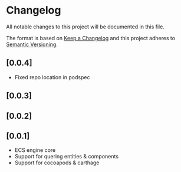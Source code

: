 # Changelog
All notable changes to this project will be documented in this file.

The format is based on [Keep a Changelog](http://keepachangelog.com/en/1.0.0/)
and this project adheres to [Semantic Versioning](http://semver.org/spec/v2.0.0.html).

## [0.0.4]
- Fixed repo location in podspec

## [0.0.3]

## [0.0.2]

## [0.0.1]
- ECS engine core
- Support for quering entities & components
- Support for cocoapods & carthage
